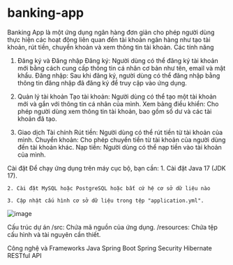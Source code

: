 # banking-app
Banking App là một ứng dụng ngân hàng đơn giản cho phép người dùng thực hiện các hoạt động liên quan đến tài khoản ngân hàng như tạo tài khoản, rút tiền, chuyển khoản và xem thông tin tài khoản.
Các tính năng

1. Đăng ký và Đăng nhập
  Đăng ký: Người dùng có thể đăng ký tài khoản mới bằng cách cung cấp thông tin cá nhân cơ bản như tên, email và mật khẩu.
  Đăng nhập: Sau khi đăng ký, người dùng có thể đăng nhập bằng thông tin đăng nhập đã đăng ký để truy cập vào ứng dụng.

2. Quản lý tài khoản
  Tạo tài khoản: Người dùng có thể tạo một tài khoản mới và gắn với thông tin cá nhân của mình.
  Xem bảng điều khiển: Cho phép người dùng xem thông tin tài khoản, bao gồm số dư và các tài khoản đã tạo.

3. Giao dịch Tài chính
  Rút tiền: Người dùng có thể rút tiền từ tài khoản của mình.
  Chuyển khoản: Cho phép chuyển tiền từ tài khoản của người dùng đến tài khoản khác.
  Nạp tiền: Người dùng có thể nạp tiền vào tài khoản của mình.

Cài đặt
Để chạy ứng dụng trên máy cục bộ, bạn cần:
    1. Cài đặt Java 17 (JDK 17).
    
    2. Cài đặt MySQL hoặc PostgreSQL hoặc bất cứ hệ cơ sở dữ liệu nào
    
    3. Cập nhật cấu hình cơ sở dữ liệu trong tệp "application.yml".
    
  ![image](https://github.com/longtrinh2806/banking-app/assets/136159911/0e8d34ea-d04b-4c95-89af-c98235f243e3)


Cấu trúc dự án
  /src: Chứa mã nguồn của ứng dụng.
  /resources: Chứa tệp cấu hình và tài nguyên cần thiết.


Công nghệ và Frameworks
  Java
  Spring Boot
  Spring Security
  Hibernate
  RESTful API
